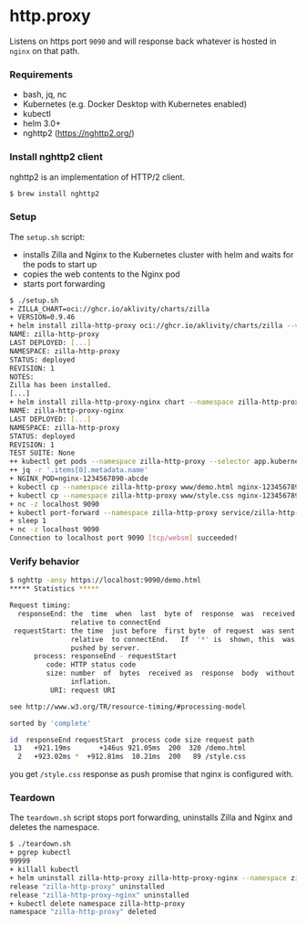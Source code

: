 # http.proxy
Listens on https port `9090` and will response back whatever is hosted in `nginx` on that path.

### Requirements

- bash, jq, nc
- Kubernetes (e.g. Docker Desktop with Kubernetes enabled)
- kubectl
- helm 3.0+
- nghttp2 (https://nghttp2.org/)

### Install nghttp2 client

nghttp2 is an implementation of HTTP/2 client.

```bash
$ brew install nghttp2
```

### Setup

The `setup.sh` script:
- installs Zilla and Nginx to the Kubernetes cluster with helm and waits for the pods to start up
- copies the web contents to the Nginx pod
- starts port forwarding

```bash
$ ./setup.sh
+ ZILLA_CHART=oci://ghcr.io/aklivity/charts/zilla
+ VERSION=0.9.46
+ helm install zilla-http-proxy oci://ghcr.io/aklivity/charts/zilla --version 0.9.46 --namespace zilla-http-proxy --create-namespace --wait [...]
NAME: zilla-http-proxy
LAST DEPLOYED: [...]
NAMESPACE: zilla-http-proxy
STATUS: deployed
REVISION: 1
NOTES:
Zilla has been installed.
[...]
+ helm install zilla-http-proxy-nginx chart --namespace zilla-http-proxy --create-namespace --wait
NAME: zilla-http-proxy-nginx
LAST DEPLOYED: [...]
NAMESPACE: zilla-http-proxy
STATUS: deployed
REVISION: 1
TEST SUITE: None
++ kubectl get pods --namespace zilla-http-proxy --selector app.kubernetes.io/instance=nginx -o json
++ jq -r '.items[0].metadata.name'
+ NGINX_POD=nginx-1234567890-abcde
+ kubectl cp --namespace zilla-http-proxy www/demo.html nginx-1234567890-abcde:/usr/share/nginx/html
+ kubectl cp --namespace zilla-http-proxy www/style.css nginx-1234567890-abcde:/usr/share/nginx/html
+ nc -z localhost 9090
+ kubectl port-forward --namespace zilla-http-proxy service/zilla-http-proxy 9090
+ sleep 1
+ nc -z localhost 9090
Connection to localhost port 9090 [tcp/websm] succeeded!
```

### Verify behavior

```bash
$ nghttp -ansy https://localhost:9090/demo.html
***** Statistics *****

Request timing:
  responseEnd: the  time  when  last  byte of  response  was  received
               relative to connectEnd
 requestStart: the time  just before  first byte  of request  was sent
               relative  to connectEnd.   If  '*' is  shown, this  was
               pushed by server.
      process: responseEnd - requestStart
         code: HTTP status code
         size: number  of  bytes  received as  response  body  without
               inflation.
          URI: request URI

see http://www.w3.org/TR/resource-timing/#processing-model

sorted by 'complete'

id  responseEnd requestStart  process code size request path
 13   +921.19ms       +146us 921.05ms  200  320 /demo.html
  2   +923.02ms *  +912.81ms  10.21ms  200   89 /style.css
```

you get `/style.css` response as push promise that nginx is configured with.

### Teardown

The `teardown.sh` script stops port forwarding, uninstalls Zilla and Nginx and deletes the namespace.

```bash
$ ./teardown.sh
+ pgrep kubectl
99999
+ killall kubectl
+ helm uninstall zilla-http-proxy zilla-http-proxy-nginx --namespace zilla-http-proxy
release "zilla-http-proxy" uninstalled
release "zilla-http-proxy-nginx" uninstalled
+ kubectl delete namespace zilla-http-proxy
namespace "zilla-http-proxy" deleted
```
